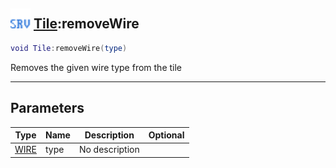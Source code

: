 ## <img src="../../.gitbook/assets/server.png" width="32" height="32" /> [Tile](../tile/README.md):removeWire

```lua
void Tile:removeWire(type)
```

Removes the given wire type from the tile

-----------------
## Parameters

| Type   | Name | Description | Optional |
| ------ | ---- | ----------- | -------: |
| [WIRE](../wire/README.md) | type | No description |  |
